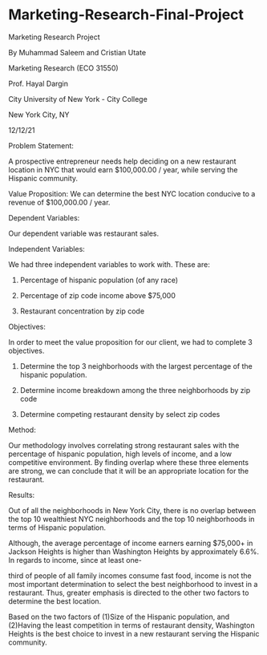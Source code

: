 # Marketing-Research-Final-Project
Marketing Research Project

By Muhammad Saleem and Cristian Utate

Marketing Research (ECO 31550)

Prof. Hayal Dargin

City University of New York - City College

New York City, NY

12/12/21

Problem Statement:

A prospective entrepreneur needs help deciding on a new restaurant location in NYC that would earn $100,000.00 / year, while serving the Hispanic community.

Value Proposition: We can determine the best NYC location conducive to a revenue of $100,000.00 / year.

Dependent Variables:

Our dependent variable was restaurant sales.

Independent Variables:

We had three independent variables to work with. These are:

1. Percentage of hispanic population (of any race)

2. Percentage of zip code income above $75,000

3. Restaurant concentration by zip code

Objectives:

In order to meet the value proposition for our client, we had to complete 3 objectives.

1. Determine the top 3 neighborhoods with the largest percentage of the hispanic population.

2. Determine income breakdown among the three neighborhoods by zip code

3. Determine competing restaurant density by select zip codes

Method:

Our methodology involves correlating strong restaurant sales with the percentage of hispanic population, high levels of income, and a low competitive environment. By finding overlap where these three elements are strong, we can conclude that it will be an appropriate location for the restaurant.

Results:

Out of all the neighborhoods in New York City, there is no overlap between the top 10 wealthiest NYC neighborhoods and the top 10 neighborhoods in terms of Hispanic population.

Although, the average percentage of income earners earning $75,000+ in Jackson Heights is higher than Washington Heights by approximately 6.6%. In regards to income, since at least one-

third of people of all family incomes consume fast food, income is not the most important determination to select the best neighborhood to invest in a restaurant. Thus, greater emphasis is directed to the other two factors to determine the best location.

Based on the two factors of (1)Size of the Hispanic population, and (2)Having the least competition in terms of restaurant density, Washington Heights is the best choice to invest in a new restaurant serving the Hispanic community.
